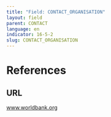 ```yaml
---
title: "Field: CONTACT_ORGANISATION"
layout: field
parent: CONTACT
language: en
indicator: 16-5-2
slug: CONTACT_ORGANISATION
---
```

# References

## URL

www.worldbank.org